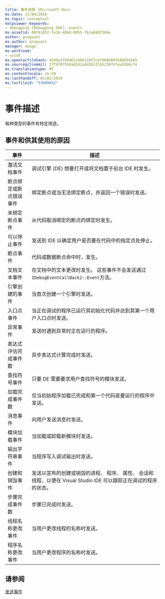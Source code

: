 ```yaml
---
title: 事件说明 |Microsoft Docs
ms.date: 11/04/2016
ms.topic: conceptual
helpviewer_keywords:
- debugging [Debugging SDK], events
ms.assetid: 09f61652-7e16-4bb0-8055-f61a84bf384e
author: gregvanl
ms.author: gregvanl
manager: douge
ms.workload:
- vssdk
ms.openlocfilehash: 4349a1f994612406110f2cefdb0b80358895d269
ms.sourcegitcommit: 37fb7075b0a65d2add3b137a5230767aa3266c74
ms.translationtype: MT
ms.contentlocale: zh-CN
ms.lasthandoff: 01/02/2019
ms.locfileid: "53989852"
---
```

# <a name="event-descriptions"></a>事件描述
每种类型的事件有特定用途。  
  
## <a name="events-and-the-reasons-for-their-use"></a>事件和供其使用的原因  
  
|事件|描述|  
|-----------|-----------------|  
|激活文档事件|调试引擎 (DE) 想要打开或将文档置于前台 IDE 时发生。|  
|断点绑定或断点错误事件|绑定断点或当无法绑定断点，并返回一个错误时发送。|  
|未绑定断点事件|从代码取消绑定的断点的绑定时发生。|  
|可以停止事件|发送到 IDE 以确定用户是否要在代码中的指定点处停止。|  
|断点事件|代码或数据断点命中时，发生。|  
|文档文本事件|在文档中的文本更改时发生。 这些事件不会发送通过`IDebugEventCallBack2::Event`方法。|  
|引擎创建的事件|当首次创建一个引擎时发送。|  
|入口点事件|当正在调试的程序已运行其初始化代码并达到其第一个用户入口点时发送。|  
|异常事件|发送时遇到异常时正在运行的程序。|  
|表达式评估完成事件数|异步表达式计算完成时发送。|  
|查找符号事件|只要 DE 需要要求用户查找符号的模块发送。|  
|加载完成事件数|仅当初始程序加载已完成和第一个代码是要运行的程序中发送。|  
|消息事件|向用户发送消息时发送。|  
|模块加载事件|当加载或卸载新模块时发送。|  
|输出字符串事件|当程序写入调试输出时发送。|  
|创建和销毁事件|发送以宣布的创建或销毁的进程、 程序、 属性、 会话和线程，以便在 Visual Studio IDE 可以跟踪正在调试的程序的状态。|  
|步骤完成事件数|步骤已完成时发送。|  
|线程名称更改事件|当用户更改线程的名称时发送。|  
|程序名称更改事件|当用户更改程序的名称时发送。|  
  
## <a name="see-also"></a>请参阅  
 [发送事件](../../extensibility/debugger/sending-events.md)